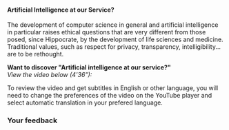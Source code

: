 #### Artificial Intelligence at our Service?

The development of computer science in general and artificial intelligence in particular raises ethical questions that are very different from those posed, since Hippocrate, by the development of life sciences and medicine. Traditional values, such as respect for privacy, transparency, intelligibility... are to be rethought.

**Want to discover "Artificial intelligence at our service?"**  
_View the video below (4'36"):_

To review the video and get subtitles in English or other language, you will need to change the preferences of the video on the YouTube player and select automatic translation in your prefered language.

### Your feedback